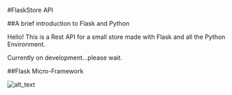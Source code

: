 #FlaskStore API

##A brief introduction to Flask and Python

Hello! This is a Rest API for a small store made with Flask and all the Python Environment.

Currently on development...please wait.

##Flask Micro-Framework

![alt_text](https://miro.medium.com/max/640/1*O0S2-UBv_Y1RRgHgRkg1yQ.png)
